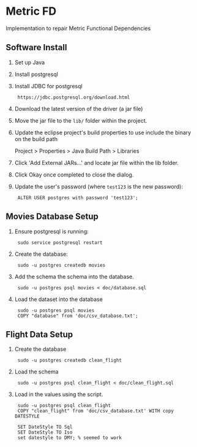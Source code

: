 # Metric FD
Implementation to repair Metric Functional Dependencies

## Software Install

1. Set up Java

2. Install postgresql

3. Install JDBC for postgresql

		https://jdbc.postgresql.org/download.html

4. Download the latest version of the driver (a jar file)

5. Move the jar file to the `lib/` folder within the project.

6. Update the eclipse project's build properties to use include the binary on the build path

	Project > Properties > Java Build Path > Libraries

7. Click 'Add External JARs...' and locate jar file within the lib folder.

8. Click Okay once completed to close the dialog.

9. Update the user's password (where `test123` is the new password):

        ALTER USER postgres with password 'test123';

## Movies Database Setup

1. Ensure postgresql is running:

        sudo service postgresql restart

2. Create the database:

        sudo -u postgres createdb movies

3. Add the schema the schema into the database.

        sudo -u postgres psql movies < doc/database.sql

4. Load the dataset into the database

        sudo -u postgres psql movies
        COPY "database" from 'doc/csv_database.txt';

## Flight Data Setup

1. Create the database

        sudo -u postgres createdb clean_flight

2. Load the schema

        sudo -u postgres psql clean_flight < doc/clean_flight.sql

3. Load in the values using the script.

        sudo -u postgres psql clean_flight
        COPY "clean_flight" from 'doc/csv_database.txt' WITH copy DATESTYLE

        SET DateStyle TO Sql
        SET DateStyle TO Iso
        set datestyle to DMY; % seemed to work